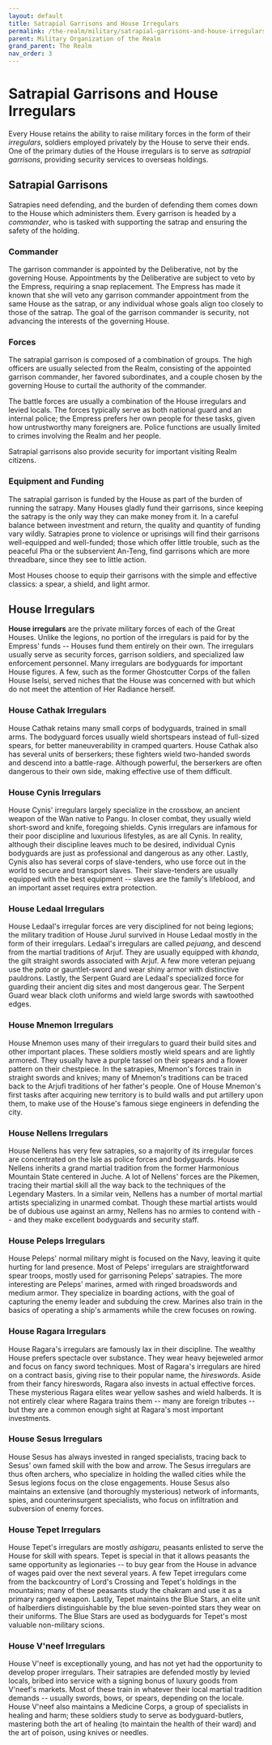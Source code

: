 ```yaml
---
layout: default
title: Satrapial Garrisons and House Irregulars
permalink: /the-realm/military/satrapial-garrisons-and-house-irregulars/
parent: Military Organization of the Realm
grand_parent: The Realm
nav_order: 3
---
```


# Satrapial Garrisons and House Irregulars

Every House retains the ability to raise military forces in the form of their
_irregulars_, soldiers employed privately by the House to serve their ends. One
of the primary duties of the House irregulars is to serve as _satrapial_
_garrisons_, providing security services to overseas holdings.

## Satrapial Garrisons

Satrapies need defending, and the burden of defending them comes down to the
House which administers them. Every garrison is headed by a _commander_, who is
tasked with supporting the satrap and ensuring the safety of the holding.

### Commander

The garrison commander is appointed by the Deliberative, not by the governing
House. Appointments by the Deliberative are subject to veto by the Empress,
requiring a snap replacement. The Empress has made it known that she will veto
any garrison commander appointment from the same House as the satrap, or any
individual whose goals align too closely to those of the satrap. The goal of the
garrison commander is security, not advancing the interests of the governing
House.

### Forces

The satrapial garrison is composed of a combination of groups. The high officers
are usually selected from the Realm, consisting of the appointed garrison
commander, her favored subordinates, and a couple chosen by the governing House
to curtail the authority of the commander.

The battle forces are usually a combination of the House irregulars and levied
locals. The forces typically serve as both national guard and an internal
police; the Empress prefers her own people for these tasks, given how
untrustworthy many foreigners are. Police functions are usually limited to
crimes involving the Realm and her people.

Satrapial garrisons also provide security for important visiting Realm citizens.

### Equipment and Funding

The satrapial garrison is funded by the House as part of the burden of running
the satrapy. Many Houses gladly fund their garrisons, since keeping the satrapy
is the only way they can make money from it. In a careful balance between
investment and return, the quality and quantity of funding vary wildly.
Satrapies prone to violence or uprisings will find their garrisons well-equipped
and well-funded; those which offer little trouble, such as the peaceful Pha or
the subservient An-Teng, find garrisons which are more threadbare, since they
see to little action.

Most Houses choose to equip their garrisons with the simple and effective
classics: a spear, a shield, and light armor.

## House Irregulars

**House irregulars** are the private military forces of each of the Great
Houses. Unlike the legions, no portion of the irregulars is paid for by the
Empress' funds -- Houses fund them entirely on their own. The irregulars usually
serve as security forces, garrison soldiers, and specialized law enforcement
personnel. Many irregulars are bodyguards for important House figures. A few,
such as the former Ghostcutter Corps of the fallen House Iselsi, served niches
that the House was concerned with but which do not meet the attention of Her
Radiance herself.

### House Cathak Irregulars

House Cathak retains many small corps of bodyguards, trained in small arms. The
bodyguard forces usually wield shortspears instead of full-sized spears, for
better maneuverability in cramped quarters. House Cathak also has several units
of berserkers; these fighters wield two-handed swords and descend into a
battle-rage. Although powerful, the berserkers are often dangerous to their own
side, making effective use of them difficult.

### House Cynis Irregulars

House Cynis' irregulars largely specialize in the crossbow, an ancient weapon of
the Wàn native to Pangu. In closer combat, they usually wield short-sword and
knife, foregoing shields. Cynis irregulars are infamous for their poor
discipline and luxurious lifestyles, as are all Cynis. In reality, although
their discipline leaves much to be desired, individual Cynis bodyguards are just
as professional and dangerous as any other. Lastly, Cynis also has several corps
of slave-tenders, who use force out in the world to secure and transport slaves.
Their slave-tenders are usually equipped with the best equipment -- slaves are
the family's lifeblood, and an important asset requires extra protection.

### House Ledaal Irregulars

House Ledaal's irregular forces are very disciplined for not being legions; the
military tradition of House Jurul survived in House Ledaal mostly in the form of
their irregulars. Ledaal's irregulars are called _pejuang_, and descend from the
martial traditions of Arjuf. They are usually equipped with _khanda_, the gilt
straight swords associated with Arjuf. A few more veteran pejuang use the
_pata_ or gauntlet-sword and wear shiny armor with distinctive pauldrons.
Lastly, the Serpent Guard are Ledaal's specialized force for guarding their
ancient dig sites and most dangerous gear. The Serpent Guard wear black cloth
uniforms and wield large swords with sawtoothed edges.

### House Mnemon Irregulars

House Mnemon uses many of their irregulars to guard their build sites and other
important places. These soldiers mostly wield spears and are lightly armored.
They usually have a purple tassel on their spears and a flower pattern on their
chestpiece. In the satrapies, Mnemon's forces train in straight swords and
knives; many of Mnemon's traditions can be traced back to the Arjufi traditions
of her father's people. One of House Mnemon's first tasks after acquiring new
territory is to build walls and put artillery upon them, to make use of the
House's famous siege engineers in defending the city.

### House Nellens Irregulars

House Nellens has very few satrapies, so a majority of its irregular forces are
concentrated on the Isle as police forces and bodyguards. House Nellens inherits
a grand martial tradition from the former Harmonious Mountain State centered in
Juche. A lot of Nellens' forces are the Pikemen, tracing their martial skill all
the way back to the techniques of the Legendary Masters. In a similar vein,
Nellens has a number of mortal martial artists specializing in unarmed combat.
Though these martial artists would be of dubious use against an army, Nellens
has no armies to contend with -- and they make excellent bodyguards and security
staff.

### House Peleps Irregulars

House Peleps' normal military might is focused on the Navy, leaving it quite
hurting for land presence. Most of Peleps' irregulars are straightforward
spear troops, mostly used for garrisoning Peleps' satrapies.  The more
interesting are Peleps' marines, armed with ringed broadswords and medium armor.
They specialize in boarding actions, with the goal of capturing the enemy leader
and subduing the crew. Marines also train in the basics of operating a ship's
armaments while the crew focuses on rowing.

### House Ragara Irregulars

House Ragara's irregulars are famously lax in their discipline. The wealthy
House prefers spectacle over substance. They wear heavy bejeweled armor and
focus on fancy sword techniques. Most of Ragara's irregulars are hired on a
contract basis, giving rise to their popular name, the _hireswords_. Aside from
their fancy hireswords, Ragara also invests in actual effective forces. These
mysterious Ragara elites wear yellow sashes and wield halberds. It is not
entirely clear where Ragara trains them -- many are foreign tributes -- but they
are a common enough sight at Ragara's most important investments.

### House Sesus Irregulars

House Sesus has always invested in ranged specialists, tracing back to Sesus'
own famed skill with the bow and arrow. The Sesus irregulars are thus often
archers, who specialize in holding the walled cities while the Sesus legions
focus on the close engagements. House Sesus also maintains an extensive (and
thoroughly mysterious) network of informants, spies, and counterinsurgent
specialists, who focus on infiltration and subversion of enemy forces.

### House Tepet Irregulars

House Tepet's irregulars are mostly _ashigaru_, peasants enlisted to serve the
House for skill with spears. Tepet is special in that it allows peasants the
same opportunity as legionaries -- to buy gear from the House in advance of
wages paid over the next several years. A few Tepet irregulars come from the
backcountry of Lord's Crossing and Tepet's holdings in the mountains; many of
these peasants study the chakram and use it as a primary ranged weapon. Lastly,
Tepet maintains the Blue Stars, an elite unit of halberdiers distinguishable by
the blue seven-pointed stars they wear on their uniforms. The Blue Stars are
used as bodyguards for Tepet's most valuable non-military scions.

### House V'neef Irregulars

House V'neef is exceptionally young, and has not yet had the opportunity to
develop proper irregulars. Their satrapies are defended mostly by levied locals,
bribed into service with a signing bonus of luxury goods from V'neef's markets.
Most of these train in whatever their local martial tradition demands -- usually
swords, bows, or spears, depending on the locale. House V'neef also maintains a
Medicine Corps, a group of specialists in healing and harm; these soldiers study
to serve as bodyguard-butlers, mastering both the art of healing (to maintain
the health of their ward) and the art of poison, using knives or needles.
